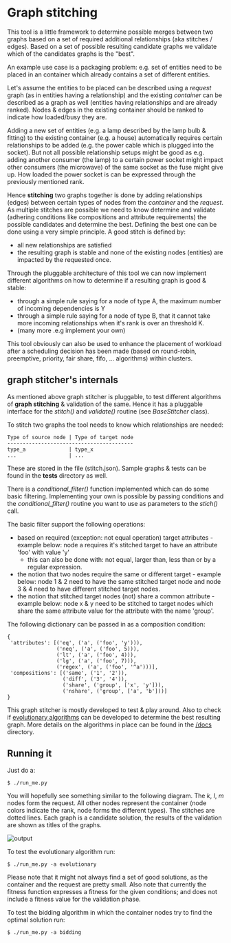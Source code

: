 # Graph stitching

This tool is a little framework to determine possible merges between two graphs
based on a set of required additional relationships (aka stitches / edges).
Based on a set of possible resulting candidate graphs we validate which of the
candidates graphs is the "best".

An example use case is a packaging problem: e.g. set of entities need to be
placed in an container which already contains a set of different entities.

Let's assume the entities to be placed can be described using a *request* graph
(as in entities having a relationship) and the existing *container* can be
described as a graph as well (entities having relationships and are already
ranked). Nodes & edges in the existing container should be ranked to indicate
how loaded/busy they are.

Adding a new set of entities (e.g. a lamp described by the lamp bulb & fitting)
to the existing container (e.g. a house) automatically requires certain
relationships to be added (e.g. the power cable which is plugged into the
socket). But not all possible relationship setups might be good as e.g. adding
another consumer (the lamp) to a certain power socket might impact other
consumers (the microwave) of the same socket as the fuse might give up. How
loaded the power socket is can be expressed through the previously mentioned
rank.

Hence **stitching** two graphs together is done by adding relationships (edges)
between certain types of nodes from the *container* and the *request*. As
multiple stitches are possible we need to know determine and validate (adhering
conditions like compositions and attribute requirements) the possible
candidates and determine the best. Defining the best one can be done using a
very simple principle. A good stitch is defined by:

* all new relationships are satisfied
* the resulting graph is stable and none of the existing nodes (entities) are
impacted by the requested once.

Through the pluggable architecture of this tool we can now implement
different algorithms on how to determine if a resulting graph is good
& stable:

* through a simple rule saying for a node of type A, the maximum number of
  incoming dependencies is Y
* through a simple rule saying for a node of type B, that it cannot take more
  incoming relationships when it's rank is over an threshold K.
* (many more .e.g implement your own)

This tool obviously can also be used to enhance the placement of workload after
a scheduling decision has been made (based on round-robin, preemptive,
priority, fair share, fifo, ... algorithms) within clusters.

## graph stitcher's internals

As mentioned above graph stitcher is pluggable, to test different algorithms of
**graph stitching** & validation of the same. Hence it has a pluggable
interface for the *stitch()* and *validate()* routine (see *BaseStitcher*
class).

To stitch two graphs the tool needs to know which relationships are needed:

    Type of source node | Type of target node
    -----------------------------------------
    type_a              | type_x
    ...                 | ...

These are stored in the file (stitch.json). Sample graphs & tests can be found
in the **tests** directory as well.

There is a *conditional_filter()* function implemented which can do some basic
filtering. Implementing your own is possible by passing conditions and the
*conditional_filter()* routine you want to use as parameters to the *stich()*
call.

The basic filter support the following operations:

  * based on required (exception: not equal operation) target attributes -
    example below: node a requires it's stitched target to have an attribute
    'foo' with value 'y'
    * this can also be done with: not equal, larger than, less than or by a
      regular expression.
  * the notion that two nodes require the same or different target - example
    below: node 1 & 2 need to have the same stitched target node and node 3 & 4
    need to have different stitched target nodes.
  * the notion that stitched target nodes (not) share a common attribute - 
    example below: node x & y need to be stitched to target nodes which share 
    the same attribute value for the attribute with the name 'group'.

The following dictionary can be passed in as a composition condition:

    {
     'attributes': [('eq', ('a', ('foo', 'y'))),
                    ('neq', ('a', ('foo', 5))),
                    ('lt', ('a', ('foo', 4))),
                    ('lg', ('a', ('foo', 7))),
                    ('regex', ('a', ('foo', '^a')))],
     'compositions': [('same', ('1', '2')),
                      ('diff', ('3', '4')),
                      ('share', ('group', ['x', 'y'])),
                      ('nshare', ('group', ['a', 'b']))]
    }

This graph stitcher is mostly developed to test & play around. Also to check if
[evolutionary algorithms](https://en.wikipedia.org/wiki/Evolutionary_algorithm)
can be developed to determine the best resulting graph. More details on the 
algorithms in place can be found in the [/docs](/docs/algorithms.md) directory.

## Running it

Just do a:

    $ ./run_me.py

You will hopefully see something similar to the following diagram. The *k*,
*l*, *m* nodes form the request. All other nodes represent the container (node
colors indicate the rank, node forms the different types). The stitches are
dotted lines. Each graph is a candidate solution, the results of the
validation are shown as titles of the graphs.

![output](./figure_1.png?raw=true "Output")

To test the evolutionary algorithm run:

    $ ./run_me.py -a evolutionary

Please note that it might not always find a set of good solutions, as the 
container and the request are pretty small. Also note that currently the 
fitness function expresses a fitness for the given conditions; and does not 
include a fitness value for the validation phase.

To test the bidding algorithm in which the container nodes try to find the 
optimal solution run:

    $ ./run_me.py -a bidding
